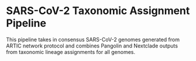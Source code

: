 # SARS-CoV-2 Taxonomic Assignment Pipeline

This pipeline takes in consensus SARS-CoV-2 genomes generated from ARTIC network protocol and combines Pangolin and Nextclade outputs from taxonomic lineage assignments for all genomes.
